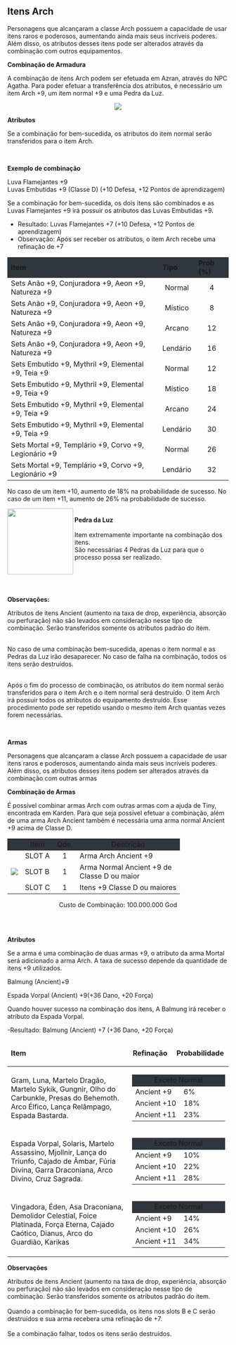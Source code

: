 ## Itens Arch

<html>
  <head>
    <meta charset="utf-8" />
    <meta name="viewport" content="width=device-width" />
  </head>
  <body>

<p>
Personagens que alcançaram a classe Arch possuem a capacidade de usar itens raros e poderosos, aumentando ainda mais seus incríveis poderes. Além disso, os atributos desses itens pode ser alterados através da combinação com outros equipamentos.
</p>

<p><strong>Combinação de Armadura</strong></p>
<p>
A combinação de itens Arch podem ser efetuada em Azran, através do NPC Agatha. Para poder efetuar a transferência dos atributos, é necessário um item Arch +9, um item normal +9 e uma Pedra da Luz.
</p>
<p align="center">
<img src="./1-files/wyd_img_combinar_armaduras.jpg" />
</p>
<p><strong>Atributos</strong></p>
<p>
Se a combinação for bem-sucedida, os atributos do item normal serão transferidos para o item Arch.
</p><br>

<p><strong>Exemplo de combinação</strong></p>
<p>Luva Flamejantes +9<br>
Luvas Embutidas +9 (Classe D) (+10 Defesa, +12 Pontos de aprendizagem)</p>
<p>Se a combinação for bem-sucedida, os dois itens são combinados e as Luvas Flamejantes +9 irá possuir os atributos das Luvas Embutidas +9.</p>
<ul>
	<li>Resultado: Luvas Flamejantes +7 (+10 Defesa, +12 Pontos de aprendizagem)</li>
	<li>Observação: Após ser receber os atributos, o item Arch recebe uma refinação de +7</li>
</ul>


<table align="center" border="0" cellpadding="1" cellspacing="1" width="550"> 
	<tr style="background-color: #30363d">
		<td><strong>Item</strong></td>
		<td><strong>Tipo</strong></td>
		<td><strong>Prob (%)</strong></td>
	</tr>
	<tr>
		<td>Sets Anão +9, Conjuradora +9, Aeon +9, Natureza +9</td>
		<td align="center">Normal</td>
		<td align="center">4</td>
	</tr>
	<tr>
		<td>Sets Anão +9, Conjuradora +9, Aeon +9, Natureza +9</td>
		<td align="center">Místico</td>
		<td align="center">8</td>
	</tr>
	<tr>
		<td>Sets Anão +9, Conjuradora +9, Aeon +9, Natureza +9</td>
		<td align="center">Arcano</td>
		<td align="center">12</td>
	</tr>
	<tr>
		<td>Sets Anão +9, Conjuradora +9, Aeon +9, Natureza +9</td>
		<td align="center">Lendário</td>
		<td align="center">16</td>
	</tr>
	<tr>
		<td>Sets Embutido +9, Mythril +9, Elemental +9, Teia +9</td>
		<td align="center">Normal</td>
		<td align="center">12</td>
	</tr>
	<tr>
		<td>Sets Embutido +9, Mythril +9, Elemental +9, Teia +9</td>
		<td align="center">Místico</td>
		<td align="center">18</td>
	</tr>
	<tr>
		<td>Sets Embutido +9, Mythril +9, Elemental +9, Teia +9</td>
		<td align="center">Arcano</td>
		<td align="center">24</td>
	</tr>
	<tr>
		<td>Sets Embutido +9, Mythril +9, Elemental +9, Teia +9</td>
		<td align="center">Lendário</td>
		<td align="center">30</td>
	</tr>
	<tr>
		<td>Sets Mortal +9, Templário +9, Corvo +9, Legionário +9</td>
		<td align="center">Normal</td>
		<td align="center">26</td>
	</tr>
	<tr>
		<td>Sets Mortal +9, Templário +9, Corvo +9, Legionário +9</td>
		<td align="center">Lendário</td>
		<td align="center">32</td>
	</tr>
</table>
<p>
No caso de um item +10, aumento de 18% na probabilidade de sucesso. No caso de um item +11, aumento de 26% na probabilidade de sucesso.
</p>

<p> <img src="./1-files/wyd_img_pedra_da_luz.gif" width="150" height="150" align="left">
<br /><strong>Pedra da Luz</strong><br /><br />
Item extremamente importante na combinação dos itens.<br /> São necessárias 4 Pedras da Luz para que o processo possa ser realizado.</p>

<br><br><br>
<p> <strong>Observações:</strong><br>

Atributos de itens Ancient (aumento na taxa de drop, experiência, absorção ou perfuração) não são levados em consideração nesse tipo de combinação. Serão transferidos somente os atributos padrão do item.<br><br>

No caso de uma combinação bem-sucedida, apenas o item normal e as Pedras da Luz irão desaparecer. No caso de falha na combinação, todos os itens serão destruídos.<br><br>

Após o fim do processo de combinação, os atributos do item normal serão transferidos para o item Arch e o item normal será destruído. O item Arch irá possuir todos os atributos do equipamento destruído. Esse procedimento pode ser repetido usando o mesmo item Arch quantas vezes forem necessárias.<br>
</p>
<br>
<p> <strong>Armas</strong><br>
<p>Personagens que alcançaram a classe Arch possuem a capacidade de usar itens raros e poderosos, aumentando ainda mais seus incríveis poderes. Além disso, os atributos desses itens podem ser alterados através da combinação com outras armas</p>
<p><strong>Combinação de Armas</strong></p>
<p>É possível combinar armas Arch com outras armas com a ajuda de Tiny, encontrada em Karden. Para que seja possível efetuar a combinação, além de uma arma Arch Ancient também é necessária uma arma normal Ancient +9 acima de Classe D.</p>
<table align="center" border="0"> 
	<tr style="background-color: #30363d" align="center">
		<td></td>
		<td>Item</td>
		<td>Qde.</td>
		<td>Descrição</td>	
	</tr>
	<tr>
		<td rowspan="3" align="center">
<img src="./1-files/comb-item-celestial.png" />
</td>
		<td align="center">SLOT A</td>
		<td align="center">1</td>
		<td>Arma Arch Ancient +9</td>
	</tr>
	<tr>
		<td>SLOT B</td>
		<td align="center">1</td>
		<td>Arma Normal Ancient +9 de <br>Classe D ou maior</td>
	</tr>
	<tr>
		<td>SLOT C</td>
		<td align="center">1</td>
		<td>Itens +9 Classe D ou maiores</tr>
</table>
<p align="center">Custo de Combinação: 100.000.000 God</p><br><br>

<p> <strong>Atributos</strong></p>
<p>						
Se a arma é uma combinação de duas armas +9, o atributo da arma Mortal será adicionado a arma Arch. A taxa de sucesso depende da quantidade de itens +9 utilizados.
</p>
<p>Balmung (Ancient)+9</p>
<p>Espada Vorpal (Ancient) +9(+36 Dano, +20 Força)</p>
<p>Quando houver sucesso na combinação dos itens, A Balmung irá receber o atributo da Espada Vorpal.</p>
<p>-Resultado: Balmung (Ancient) +7 (+36 Dano, +20 Força)</p>

<table border="0" cellpadding="0" cellspacing="0" width="625px" align="center">
						<thead>
							<tr>
								<td><p><strong>Item</strong></p></td>
								<td><p align="center"><strong>Refinação</strong></p></td>
								<td><p align="center"><strong>Probabilidade</strong></p></td>
							</tr>
						</thead>
						<tbody>
							<tr>
								<td>Gram, Luna, Martelo Dragão, Martelo Sykik, Gungnir, Olho do Carbunkle, Presas do Behemoth. Arco Élfico, Lança Relâmpago, Espada Bastarda.</td>
								<td colspan="2">
									<table border="0" cellpadding="0" cellspacing="0" width="255">
										<thead>
											<tr>
												<td align="center" colspan="2" style="background-color: #30363d">Exceto Normal</td>
											</tr>
										</thead>
										<tbody>
											<tr>
												<td width="115">Ancient +9</td>
												<td width="115">6%</td>
											</tr>
											<tr>
												<td>Ancient +10</td>
												<td>18%</td>
											</tr>
											<tr>
												<td>Ancient +11</td>
												<td>23%</td>
											</tr>
										</tbody>
									</table>
								</td>
							</tr>
							<tr>
								<td>Espada Vorpal, Solaris, Martelo Assassino, Mjollnir, Lança do Triunfo, Cajado de Âmbar, Fúria Divina, Garra Draconiana, Arco Divino, Cruz Sagrada.</td>
								<td colspan="2">
									<table border="0" cellpadding="0" cellspacing="0" width="255">
										<thead>
											<tr>
												<td style="background-color: #30363d" align="center" colspan="2">Exceto Normal</td>
											</tr>
										</thead>
										<tbody>
											<tr>
												<td width="115">Ancient +9</td>
												<td width="115">10%</td>
											</tr>
											<tr>
												<td>Ancient +10</td>
												<td>22%</td>
											</tr>
											<tr>
												<td>Ancient +11</td>
												<td>28%</td>
											</tr>
										</tbody>
									</table>
								</td>
							</tr>
							<tr>
								<td> Vingadora, Éden, Asa Draconiana, Demolidor Celestial, Foice Platinada, Força Eterna, Cajado Caótico, Dianus, Arco do Guardião, Karikas</td>
								<td colspan="2">
									<table border="0" cellpadding="0" cellspacing="0" width="255">
										<thead>
											<tr>
												<td style="background-color: #30363d" align="center" colspan="2">Exceto Normal</td>
											</tr>
										</thead>
										<tbody>
											<tr>
												<td width="115">Ancient +9</td>
												<td width="115">14%</td>
											</tr>
											<tr>
												<td>Ancient +10</td>
												<td>26%</td>
											</tr>
											<tr>
												<td>Ancient +11</td>
												<td>34%</td>
											</tr>
										</tbody>
									</table>
								</td>			
							</tr>
						</tbody>
					</table>
<p> <strong>Observações</strong></p>
<p>						
Atributos de itens Ancient (aumento na taxa de drop, experiência, absorção ou perfuração) não são levados em consideração nesse tipo de combinação. Serão transferidos somente os atributos padrão do item.
<br><br>
Quando a combinação for bem-sucedida, os itens nos slots B e C serão destruídos e sua arma recebera uma refinação de +7.
<br><br>
Se a combinação falhar, todos os itens serão destruídos.
</p>
  </body>
</html>
